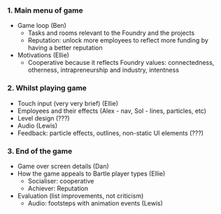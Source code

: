 ### 1. Main menu of game

- Game loop (Ben)
  - Tasks and rooms relevant to the Foundry and the projects
  - Reputation: unlock more employees to reflect more funding by having a better reputation
- Motivations (Ellie)
  - Cooperative because it reflects Foundry values: connectedness, otherness, intrapreneurship and industry, intentness

### 2. Whilst playing game

- Touch input (very very brief) (Ellie)
- Employees and their effects (Alex - nav, Sol - lines, particles, etc)
- Level design (???)
- Audio (Lewis)
- Feedback: particle effects, outlines, non-static UI elements (???)

### 3. End of the game

- Game over screen details (Dan)
- How the game appeals to Bartle player types (Ellie)
  - Socialiser: cooperative
  - Achiever: Reputation
- Evaluation (list improvements, not criticism)
  - Audio: footsteps with animation events (Lewis)
